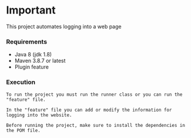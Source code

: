 # Important

This project automates logging into a web page

### Requirements
* Java 8 (jdk 1.8)
* Maven 3.8.7 or latest
* Plugin feature

### Execution
`To run the project you must run the runner class or you can run the "feature" file.`

`In the "feature" file you can add or modify the information for logging into the website.`

`Before running the project, make sure to install the dependencies in the POM file.`
